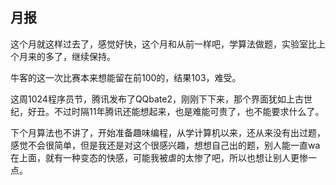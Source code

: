 ## 月报

这个月就这样过去了，感觉好快，这个月和从前一样吧，学算法做题，实验室比上个月来的多了，继续保持。

牛客的这一次比赛本来想能留在前100的，结果103，难受。

这周1024程序员节，腾讯发布了QQbate2，刚刚下下来，那个界面犹如上古世纪，好丑。不过时隔11年腾讯还能想起来，也是难能可贵了，也不能要求什么了。

下个月算法也不讲了，开始准备趣味编程，从学计算机以来，还从来没有出过题，感觉不会很简单，但是我还是对这个很感兴趣，想想自己出的题，别人能一直wa在上面，就有一种变态的快感，可能我被虐的太惨了吧，所以也想让别人更惨一点。


